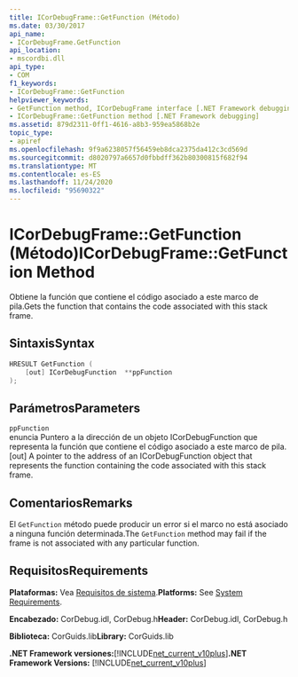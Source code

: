 ```yaml
---
title: ICorDebugFrame::GetFunction (Método)
ms.date: 03/30/2017
api_name:
- ICorDebugFrame.GetFunction
api_location:
- mscordbi.dll
api_type:
- COM
f1_keywords:
- ICorDebugFrame::GetFunction
helpviewer_keywords:
- GetFunction method, ICorDebugFrame interface [.NET Framework debugging]
- ICorDebugFrame::GetFunction method [.NET Framework debugging]
ms.assetid: 879d2311-0ff1-4616-a8b3-959ea5868b2e
topic_type:
- apiref
ms.openlocfilehash: 9f9a6238057f56459eb8dca2375da412c3cd569d
ms.sourcegitcommit: d8020797a6657d0fbbdff362b80300815f682f94
ms.translationtype: MT
ms.contentlocale: es-ES
ms.lasthandoff: 11/24/2020
ms.locfileid: "95690322"
---
```

# <a name="icordebugframegetfunction-method"></a><span data-ttu-id="c58f2-102">ICorDebugFrame::GetFunction (Método)</span><span class="sxs-lookup"><span data-stu-id="c58f2-102">ICorDebugFrame::GetFunction Method</span></span>

<span data-ttu-id="c58f2-103">Obtiene la función que contiene el código asociado a este marco de pila.</span><span class="sxs-lookup"><span data-stu-id="c58f2-103">Gets the function that contains the code associated with this stack frame.</span></span>  
  
## <a name="syntax"></a><span data-ttu-id="c58f2-104">Sintaxis</span><span class="sxs-lookup"><span data-stu-id="c58f2-104">Syntax</span></span>  
  
```cpp  
HRESULT GetFunction (  
    [out] ICorDebugFunction  **ppFunction  
);  
```  
  
## <a name="parameters"></a><span data-ttu-id="c58f2-105">Parámetros</span><span class="sxs-lookup"><span data-stu-id="c58f2-105">Parameters</span></span>  

 `ppFunction`  
 <span data-ttu-id="c58f2-106">enuncia Puntero a la dirección de un objeto ICorDebugFunction que representa la función que contiene el código asociado a este marco de pila.</span><span class="sxs-lookup"><span data-stu-id="c58f2-106">[out] A pointer to the address of an ICorDebugFunction object that represents the function containing the code associated with this stack frame.</span></span>  
  
## <a name="remarks"></a><span data-ttu-id="c58f2-107">Comentarios</span><span class="sxs-lookup"><span data-stu-id="c58f2-107">Remarks</span></span>  

 <span data-ttu-id="c58f2-108">El `GetFunction` método puede producir un error si el marco no está asociado a ninguna función determinada.</span><span class="sxs-lookup"><span data-stu-id="c58f2-108">The `GetFunction` method may fail if the frame is not associated with any particular function.</span></span>  
  
## <a name="requirements"></a><span data-ttu-id="c58f2-109">Requisitos</span><span class="sxs-lookup"><span data-stu-id="c58f2-109">Requirements</span></span>  

 <span data-ttu-id="c58f2-110">**Plataformas:** Vea [Requisitos de sistema](../../get-started/system-requirements.md).</span><span class="sxs-lookup"><span data-stu-id="c58f2-110">**Platforms:** See [System Requirements](../../get-started/system-requirements.md).</span></span>  
  
 <span data-ttu-id="c58f2-111">**Encabezado:** CorDebug.idl, CorDebug.h</span><span class="sxs-lookup"><span data-stu-id="c58f2-111">**Header:** CorDebug.idl, CorDebug.h</span></span>  
  
 <span data-ttu-id="c58f2-112">**Biblioteca:** CorGuids.lib</span><span class="sxs-lookup"><span data-stu-id="c58f2-112">**Library:** CorGuids.lib</span></span>  
  
 <span data-ttu-id="c58f2-113">**.NET Framework versiones:**[!INCLUDE[net_current_v10plus](../../../../includes/net-current-v10plus-md.md)]</span><span class="sxs-lookup"><span data-stu-id="c58f2-113">**.NET Framework Versions:** [!INCLUDE[net_current_v10plus](../../../../includes/net-current-v10plus-md.md)]</span></span>
